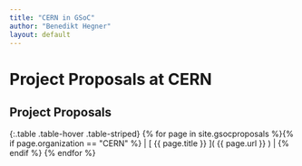 ```yaml
---
title: "CERN in GSoC"
author: "Benedikt Hegner"
layout: default
---
```

# Project Proposals at CERN

## Project Proposals

{:.table .table-hover .table-striped}
{% for page in site.gsocproposals %}{% if page.organization == "CERN" %} | [ {{ page.title }} ]( {{ page.url }} ) | {% endif %}
{% endfor %}